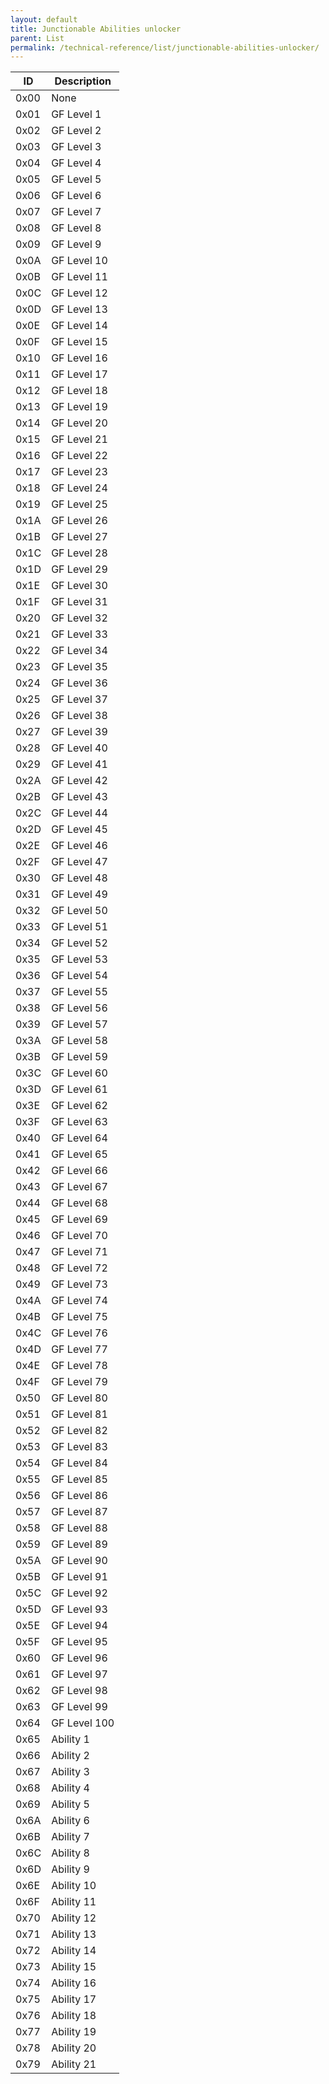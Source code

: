 ```yaml
---
layout: default
title: Junctionable Abilities unlocker
parent: List
permalink: /technical-reference/list/junctionable-abilities-unlocker/
---
```


| ID   | Description  |
|------|--------------|
| 0x00 | None         |
| 0x01 | GF Level 1   |
| 0x02 | GF Level 2   |
| 0x03 | GF Level 3   |
| 0x04 | GF Level 4   |
| 0x05 | GF Level 5   |
| 0x06 | GF Level 6   |
| 0x07 | GF Level 7   |
| 0x08 | GF Level 8   |
| 0x09 | GF Level 9   |
| 0x0A | GF Level 10  |
| 0x0B | GF Level 11  |
| 0x0C | GF Level 12  |
| 0x0D | GF Level 13  |
| 0x0E | GF Level 14  |
| 0x0F | GF Level 15  |
| 0x10 | GF Level 16  |
| 0x11 | GF Level 17  |
| 0x12 | GF Level 18  |
| 0x13 | GF Level 19  |
| 0x14 | GF Level 20  |
| 0x15 | GF Level 21  |
| 0x16 | GF Level 22  |
| 0x17 | GF Level 23  |
| 0x18 | GF Level 24  |
| 0x19 | GF Level 25  |
| 0x1A | GF Level 26  |
| 0x1B | GF Level 27  |
| 0x1C | GF Level 28  |
| 0x1D | GF Level 29  |
| 0x1E | GF Level 30  |
| 0x1F | GF Level 31  |
| 0x20 | GF Level 32  |
| 0x21 | GF Level 33  |
| 0x22 | GF Level 34  |
| 0x23 | GF Level 35  |
| 0x24 | GF Level 36  |
| 0x25 | GF Level 37  |
| 0x26 | GF Level 38  |
| 0x27 | GF Level 39  |
| 0x28 | GF Level 40  |
| 0x29 | GF Level 41  |
| 0x2A | GF Level 42  |
| 0x2B | GF Level 43  |
| 0x2C | GF Level 44  |
| 0x2D | GF Level 45  |
| 0x2E | GF Level 46  |
| 0x2F | GF Level 47  |
| 0x30 | GF Level 48  |
| 0x31 | GF Level 49  |
| 0x32 | GF Level 50  |
| 0x33 | GF Level 51  |
| 0x34 | GF Level 52  |
| 0x35 | GF Level 53  |
| 0x36 | GF Level 54  |
| 0x37 | GF Level 55  |
| 0x38 | GF Level 56  |
| 0x39 | GF Level 57  |
| 0x3A | GF Level 58  |
| 0x3B | GF Level 59  |
| 0x3C | GF Level 60  |
| 0x3D | GF Level 61  |
| 0x3E | GF Level 62  |
| 0x3F | GF Level 63  |
| 0x40 | GF Level 64  |
| 0x41 | GF Level 65  |
| 0x42 | GF Level 66  |
| 0x43 | GF Level 67  |
| 0x44 | GF Level 68  |
| 0x45 | GF Level 69  |
| 0x46 | GF Level 70  |
| 0x47 | GF Level 71  |
| 0x48 | GF Level 72  |
| 0x49 | GF Level 73  |
| 0x4A | GF Level 74  |
| 0x4B | GF Level 75  |
| 0x4C | GF Level 76  |
| 0x4D | GF Level 77  |
| 0x4E | GF Level 78  |
| 0x4F | GF Level 79  |
| 0x50 | GF Level 80  |
| 0x51 | GF Level 81  |
| 0x52 | GF Level 82  |
| 0x53 | GF Level 83  |
| 0x54 | GF Level 84  |
| 0x55 | GF Level 85  |
| 0x56 | GF Level 86  |
| 0x57 | GF Level 87  |
| 0x58 | GF Level 88  |
| 0x59 | GF Level 89  |
| 0x5A | GF Level 90  |
| 0x5B | GF Level 91  |
| 0x5C | GF Level 92  |
| 0x5D | GF Level 93  |
| 0x5E | GF Level 94  |
| 0x5F | GF Level 95  |
| 0x60 | GF Level 96  |
| 0x61 | GF Level 97  |
| 0x62 | GF Level 98  |
| 0x63 | GF Level 99  |
| 0x64 | GF Level 100 |
| 0x65 | Ability 1    |
| 0x66 | Ability 2    |
| 0x67 | Ability 3    |
| 0x68 | Ability 4    |
| 0x69 | Ability 5    |
| 0x6A | Ability 6    |
| 0x6B | Ability 7    |
| 0x6C | Ability 8    |
| 0x6D | Ability 9    |
| 0x6E | Ability 10   |
| 0x6F | Ability 11   |
| 0x70 | Ability 12   |
| 0x71 | Ability 13   |
| 0x72 | Ability 14   |
| 0x73 | Ability 15   |
| 0x74 | Ability 16   |
| 0x75 | Ability 17   |
| 0x76 | Ability 18   |
| 0x77 | Ability 19   |
| 0x78 | Ability 20   |
| 0x79 | Ability 21   |